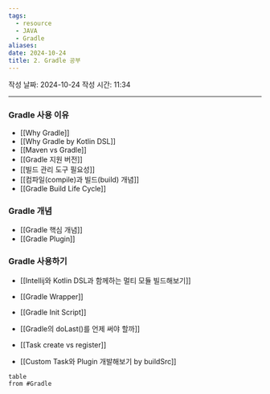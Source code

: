 ```yaml
---
tags:
  - resource
  - JAVA
  - Gradle
aliases: 
date: 2024-10-24
title: 2. Gradle 공부
---
```


작성 날짜: 2024-10-24
작성 시간: 11:34

---

### Gradle 사용 이유

- [[Why Gradle]]
- [[Why Gradle by Kotlin DSL]]
- [[Maven vs Gradle]]
- [[Gradle 지원 버전]]
- [[빌드 관리 도구 필요성]]
- [[컴파일(compile)과 빌드(build) 개념]]
- [[Gradle Build Life Cycle]]

### Gradle 개념

- [[Gradle 핵심 개념]]
- [[Gradle Plugin]]

### Gradle 사용하기

- [[Intellij와 Kotlin DSL과 함께하는 멀티 모듈 빌드해보기]]
- [[Gradle Wrapper]]
- [[Gradle Init Script]]
- [[Gradle의 doLast()를 언제 써야 할까]]
- [[Task create vs register]]

- [[Custom Task와 Plugin 개발해보기 by buildSrc]]



```dataview
table
from #Gradle
```

